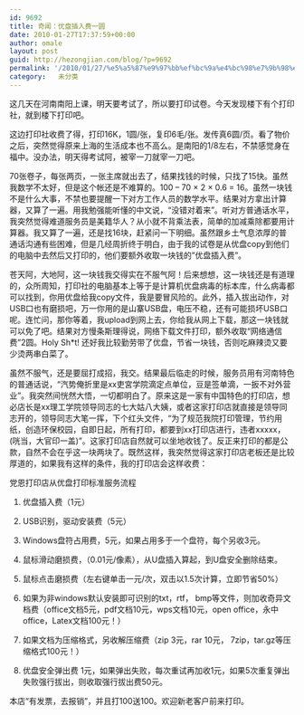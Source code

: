 ```yaml
---
id: 9692
title: 奇闻：优盘插入费一圆
date: 2010-01-27T17:37:59+00:00
author: omale
layout: post
guid: http://hezongjian.com/blog/?p=9692
permalink: '/2010/01/27/%e5%a5%87%e9%97%bb%ef%bc%9a%e4%bc%98%e7%9b%98%e6%8f%92%e5%85%a5%e8%b4%b9%e4%b8%80%e5%9c%86/'
category:   未分类  
---
```

这几天在河南南阳上课，明天要考试了，所以要打印试卷。今天发现楼下有个打印社，就到楼下打印吧。

这边打印社收费了得，打印16K，1圆/张，复印6毛/张。发传真6圆/页。看了物价之后，突然觉得原来上海的生活成本也不高么。是南阳的1/8左右，不禁感觉身在福中。没办法，明天得考试阿，被宰一刀就宰一刀吧。

70张卷子，每张两页，一张主席就出去了，结果找钱的时候，只找了15快。虽然我数学不太好，但是这个帐还是不难算的。100 &#8211; 70 &times; 2 &times; 0.6 = 16。虽然一块钱不是什么大事，不禁也要提醒一下对方工作人员的数学水平。结果对方拿出计算器，又算了一遍。用我勉强能听懂的中文说，&ldquo;没错对着来&rdquo;。听对方普通话水平，我突然觉得难道服务员是美籍华人？从小就不背乘法表，简单的加减乘除都要用计算器。我又算了一遍，还是找16块，赶紧问一下明细。虽然跟乡土气息浓厚的普通话沟通有些困难，但是几经周折终于明白，由于我的试卷是从优盘copy到他们的电脑中去然后又打印的，他们要额外收取一块钱的&#8221;优盘插入费&#8221;。

苍天阿，大地阿，这一块钱我交得实在不服气阿！后来想想，这一块钱还是有道理的，众所周知，打印社的电脑基本上等于是计算机优盘病毒的标本库，什么病毒都可以找到，你用优盘给我copy文件，我是要冒风险的。此外，插入拔出动作，对USB口也有磨损吧，万一你用的是山寨USB盘，电压不稳，还有可能损坏USB口呢。连忙问，那你等着，我upload到网上去，你给我从网上下载，那这一块钱就可以免了吧。结果对方慢条斯理得说，网络下载文件打印，额外收取&ldquo;网络通信费&rdquo;2圆。Holy Sh*t! 还好我比较勤劳带了优盘，节省一块钱，否则吃麻辣烫又要少烫两串白菜了。

虽然不服气，还是要屈打成招，我交。结果最后临走的时候，服务员用有河南特色的普通话说，&ldquo;汽势俺折里是xx吏宮学院滴定点单位，豆是签单滴，一扳不对外营业&rdquo;。我突然间恍然大悟，一切都明白了。原来这是一家有中国特色的打印店，想必店长是xx理工学院领导同志的七大姑八大姨，或者这家打印店就直接是领导同志开的，领导同志大笔一挥，下个红头文件，&ldquo;为了规范我院打印管理，节约用纸，创造环保校园，自即日起，所有打印，都要到xx打印店进行，违者xxxxx，(咣当，大官印一盖)&rdquo;。这家打印店自然就可以坐地收钱了。反正来打印的都是公款，自然不会在乎这一块两块了。既然这样，我突然觉得这家打印店老板还是比较厚道的，如果我有这样的条件，我的打印店会这样收费：

党恩打印店从优盘打印标准服务流程

1. 优盘插入费（1元）

2. USB识别，驱动安装费（5元）

3. Windows盘符占用费，5元，如果占用多于一个盘符，每个另收3元。

4. 鼠标滑动磨损费，（0.01元/像素），从U盘插入算起，到U盘安全删除结束。

5. 鼠标点击磨损费（左右键单击一元/次，双击以1.5次计算，立即节省50%）

6. 如果为非windows默认安装即可识别的txt，rtf， bmp等文件，则加收奇异文档费（office文档5元，pdf文档10元，wps文档10元，open office，永中office，Latex文档100元！）

7. 如果文档为压缩格式，另收解压缩费（zip 3元，rar 10元， 7zip，tar.gz等压缩格式100元！）

8. 优盘安全弹出费 1元，如果弹出失败，每次重试再加收1元，如果5次重复弹出失败强行拔出，则收取强行拔出费50元。

本店&ldquo;有发票，去报销&rdquo;，并且打100送100。欢迎新老客户前来打印。

&nbsp;